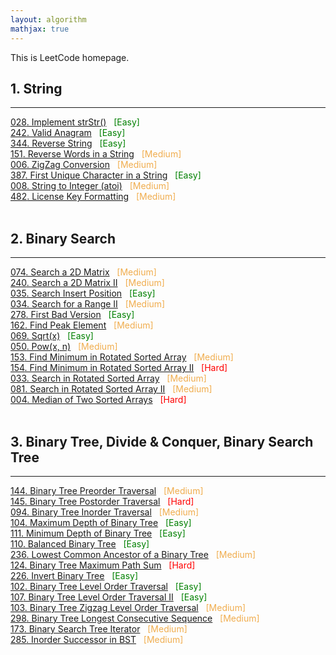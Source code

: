 ```yaml
---
layout: algorithm
mathjax: true
---
```


This is LeetCode homepage.

## 1. String
---

[$028$. Implement strStr()]({{site.baseurl}}/algorithms/leetcode/28) &nbsp; <span style="color:green;">[Easy]</span><br>
[$242$. Valid Anagram]({{site.baseurl}}/algorithms/leetcode/242) &nbsp; <span style="color:green;">[Easy]</span><br>
[$344$. Reverse String]({{site.baseurl}}/algorithms/leetcode/344) &nbsp; <span style="color:green;">[Easy]</span><br>
[$151$. Reverse Words in a String]({{site.baseurl}}/algorithms/leetcode/151) &nbsp; <span style="color:#F0AD4E;">[Medium]</span> <br>
[$006$. ZigZag Conversion]({{site.baseurl}}/algorithms/leetcode/6)  &nbsp; <span style="color:#F0AD4E;">[Medium]</span><br>
[$387$. First Unique Character in a String]({{site.baseurl}}/algorithms/leetcode/387) &nbsp; <span style="color:green;">[Easy]</span><br>
[$008$. String to Integer (atoi)]({{site.baseurl}}/algorithms/leetcode/8) &nbsp; <span style="color:#F0AD4E;">[Medium]</span><br>
[$482$. License Key Formatting]({{site.baseurl}}/algorithms/leetcode/482) &nbsp; <span style="color:#F0AD4E;">[Medium]</span><br>
<br>

## 2. Binary Search
---

[$074$. Search a 2D Matrix]({{site.baseurl}}/algorithms/leetcode/74) &nbsp; <span style="color:#F0AD4E;">[Medium]</span><br>
[$240$. Search a 2D Matrix II]({{site.baseurl}}/algorithms/leetcode/240) &nbsp; <span style="color:#F0AD4E;">[Medium]</span><br>
[$035$. Search Insert Position]({{site.baseurl}}/algorithms/leetcode/35) &nbsp; <span style="color:green;">[Easy]</span><br>
[$034$. Search for a Range II]({{site.baseurl}}/algorithms/leetcode/34) &nbsp; <span style="color:#F0AD4E;">[Medium]</span><br>
[$278$. First Bad Version]({{site.baseurl}}/algorithms/leetcode/278) &nbsp; <span style="color:green;">[Easy]</span><br>
[$162$. Find Peak Element]({{site.baseurl}}/algorithms/leetcode/162) &nbsp; <span style="color:#F0AD4E;">[Medium]</span><br>
[$069$. Sqrt(x)]({{site.baseurl}}/algorithms/leetcode/69) &nbsp; <span style="color:green;">[Easy]</span><br>
[$050$. Pow(x, n)]({{site.baseurl}}/algorithms/leetcode/50) &nbsp; <span style="color:#F0AD4E;">[Medium]</span><br>
[$153$. Find Minimum in Rotated Sorted Array]({{site.baseurl}}/algorithms/leetcode/153) &nbsp; <span style="color:#F0AD4E;">[Medium]</span><br>
[$154$. Find Minimum in Rotated Sorted Array II]({{site.baseurl}}/algorithms/leetcode/154) &nbsp; <span style="color:red;">[Hard]</span><br>
[$033$. Search in Rotated Sorted Array]({{site.baseurl}}/algorithms/leetcode/33) &nbsp; <span style="color:#F0AD4E;">[Medium]</span><br>
[$081$. Search in Rotated Sorted Array II]({{site.baseurl}}/algorithms/leetcode/81) &nbsp; <span style="color:#F0AD4E;">[Medium]</span><br>
[$004$. Median of Two Sorted Arrays]({{site.baseurl}}/algorithms/leetcode/4) &nbsp; <span style="color:red;">[Hard]</span><br>
<br>

## 3. Binary Tree, Divide & Conquer, Binary Search Tree
---
[$144$. Binary Tree Preorder Traversal]({{site.baseurl}}/algorithms/leetcode/144) &nbsp; <span style="color:#F0AD4E;">[Medium]</span><br>
[$145$. Binary Tree Postorder Traversal]({{site.baseurl}}/algorithms/leetcode/145) &nbsp; <span style="color:red;">[Hard]</span><br>
[$094$. Binary Tree Inorder Traversal]({{site.baseurl}}/algorithms/leetcode/94) &nbsp; <span style="color:#F0AD4E;">[Medium]</span><br>
[$104$. Maximum Depth of Binary Tree]({{site.baseurl}}/algorithms/leetcode/104) &nbsp; <span style="color:green;">[Easy]</span><br>
[$111$. Minimum Depth of Binary Tree]({{site.baseurl}}/algorithms/leetcode/111) &nbsp; <span style="color:green;">[Easy]</span><br>
[$110$. Balanced Binary Tree]({{site.baseurl}}/algorithms/leetcode/110) &nbsp; <span style="color:green;">[Easy]</span><br>
[$236$. Lowest Common Ancestor of a Binary Tree]({{site.baseurl}}/algorithms/leetcode/236) &nbsp; <span style="color:#F0AD4E;">[Medium]</span><br>
[$124$. Binary Tree Maximum Path Sum]({{site.baseurl}}/algorithms/leetcode/124) &nbsp; <span style="color:red;">[Hard]</span><br>
[$226$. Invert Binary Tree]({{site.baseurl}}/algorithms/leetcode/226) &nbsp; <span style="color:green;">[Easy]</span><br>
[$102$. Binary Tree Level Order Traversal]({{site.baseurl}}/algorithms/leetcode/102) &nbsp; <span style="color:green;">[Easy]</span><br>
[$107$. Binary Tree Level Order Traversal II]({{site.baseurl}}/algorithms/leetcode/107) &nbsp; <span style="color:green;">[Easy]</span><br>
[$103$. Binary Tree Zigzag Level Order Traversal]({{site.baseurl}}/algorithms/leetcode/103) &nbsp; <span style="color:#F0AD4E;">[Medium]</span><br>
[$298$. Binary Tree Longest Consecutive Sequence]({{site.baseurl}}/algorithms/leetcode/298) &nbsp; <span style="color:#F0AD4E;">[Medium]</span><br>
[$173$. Binary Search Tree Iterator]({{site.baseurl}}/algorithms/leetcode/173) &nbsp; <span style="color:#F0AD4E;">[Medium]</span><br>
[$285$. Inorder Successor in BST]({{site.baseurl}}/algorithms/leetcode/285) &nbsp; <span style="color:#F0AD4E;">[Medium]</span><br>

<br><br>
